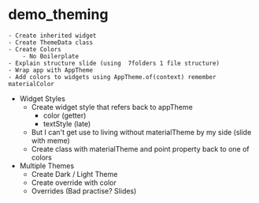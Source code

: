 # demo_theming

	- Create inherited widget
	- Create ThemeData class
	- Create Colors 
		- No Boilerplate
	- Explain structure slide (using  7folders 1 file structure)
	- Wrap app with AppTheme
	- Add colors to widgets using AppTheme.of(context) remember materialColor
- Widget Styles
	- Create widget style that refers back to appTheme
		- color (getter)
		- textStyle (late)
	- But I can't get use to living without materialTheme by my side (slide with meme)
	- Create class with materialTheme and point property back to one of colors
- Multiple Themes
	- Create Dark / Light Theme
	- Create override with color
	- Overrides (Bad practise? Slides) 
